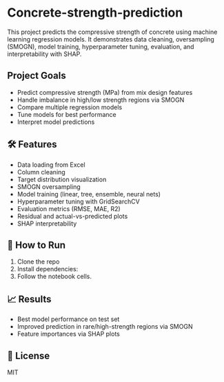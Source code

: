 # Concrete-strength-prediction
This project predicts the compressive strength of concrete using machine learning regression models. It demonstrates data cleaning, oversampling (SMOGN), model training, hyperparameter tuning, evaluation, and interpretability with SHAP.
## Project Goals
- Predict compressive strength (MPa) from mix design features
- Handle imbalance in high/low strength regions via SMOGN
- Compare multiple regression models
- Tune models for best performance
- Interpret model predictions

## 🛠️ Features
- Data loading from Excel
- Column cleaning
- Target distribution visualization
- SMOGN oversampling
- Model training (linear, tree, ensemble, neural nets)
- Hyperparameter tuning with GridSearchCV
- Evaluation metrics (RMSE, MAE, R2)
- Residual and actual-vs-predicted plots
- SHAP interpretability

## 🚀 How to Run
1. Clone the repo
2. Install dependencies:
4. Follow the notebook cells.

## 📈 Results
- Best model performance on test set
- Improved prediction in rare/high-strength regions via SMOGN
- Feature importances via SHAP plots

## 📜 License
MIT

